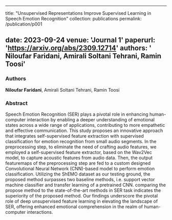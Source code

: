 ----
title: "Unsupervised Representations Improve Supervised Learning in Speech Emotion Recognition"
collection: publications
permalink: /publication/p001

date: 2023-09-24
venue: 'Journal 1'
paperurl: 'https://arxiv.org/abs/2309.12714'
authors: '<b> Niloufar Faridani</b>, Amirali Soltani Tehrani, Ramin Toosi'
---

<h3> Authors </h3>
<b> Niloufar Faridani</b>, Amirali Soltani Tehrani, Ramin Toosi

<h3> Abstract </h3>
Speech Emotion Recognition (SER) plays a pivotal role in enhancing human-computer interaction by enabling a deeper understanding of emotional states across a wide range of applications, contributing to more empathetic and effective communication. This study proposes an innovative approach that integrates self-supervised feature extraction with supervised classification for emotion recognition from small audio segments. In the preprocessing step, to eliminate the need of crafting audio features, we employed a self-supervised feature extractor, based on the Wav2Vec model, to capture acoustic features from audio data. Then, the output featuremaps of the preprocessing step are fed to a custom designed Convolutional Neural Network (CNN)-based model to perform emotion classification. Utilizing the ShEMO dataset as our testing ground, the proposed method surpasses two baseline methods, i.e. support vector machine classifier and transfer learning of a pretrained CNN. comparing the propose method to the state-of-the-art methods in SER task indicates the superiority of the proposed method. Our findings underscore the pivotal role of deep unsupervised feature learning in elevating the landscape of SER, offering enhanced emotional comprehension in the realm of human-computer interactions. 